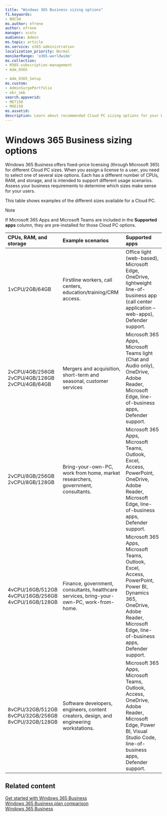 ```yaml
---
title: "Windows 365 Business sizing options"
f1.keywords:
- NOCSH
ms.author: efrene
author: efrene
manager: scotv
audience: Admin
ms.topic: article
ms.service: o365-administration
localization_priority: Normal
monikerRange: 'o365-worldwide'
ms.collection: 
- M365-subscription-management
- Adm_O365

- Adm_O365_Setup
ms.custom: 
- AdminSurgePortfolio
- okr_smb
search.appverid:
- MET150
- MOE150
ms.assetid: 
description: Learn about recommended Cloud PC sizing options for your Windows 365 Business users.
---
```


# Windows 365 Business sizing options

Windows 365 Business offers fixed-price licensing (through Microsoft 365) for different Cloud PC sizes. When you assign a license to a user, you need to select one of several size options. Each has a different number of CPUs, RAM, and storage, and is intended to support different usage scenarios. Assess your business requirements to determine which sizes make sense for your users. 

This table shows examples of the different sizes available for a Cloud PC.

> [!NOTE]  
> If Microsoft 365 Apps and Microsoft Teams are included in the **Supported apps** column, they are pre-installed for those Cloud PC options. 


|CPUs, RAM, and storage|Example scenarios|Supported apps|
|:-------------------------------------------------------------------------------|:----------------------------------|:----------------------------------|
|1vCPU/2GB/64GB |Firstline workers, call centers, education/training/CRM access.|Office light (web-based), Microsoft Edge, OneDrive, lightweight line-of-business app (call center application – web-apps), Defender support. |
|2vCPU/4GB/256GB<br/> 2vCPU/4GB/128GB<br/> 2vCPU/4GB/64GB |Mergers and acquisition, short-term and seasonal, customer services |Microsoft 365 Apps, Microsoft Teams light (Chat and Audio only), OneDrive, Adobe Reader, Microsoft Edge, line-of-business apps, Defender support.  |
|2vCPU/8GB/256GB<br/>2vCPU/8GB/128GB |Bring-your-own-PC, work from home, market researchers, government, consultants. |Microsoft 365 Apps, Microsoft Teams, Outlook, Excel, Access, PowerPoint, OneDrive, Adobe Reader, Microsoft Edge, line-of-business apps, Defender support.  |
|4vCPU/16GB/512GB<br/>4vCPU/16GB/256GB<br/> 4vCPU/16GB/128GB|Finance, government, consultants, healthcare services, bring-your-own-PC, work-from-home. |Microsoft 365 Apps, Microsoft Teams, Outlook, Excel, Access, PowerPoint, Power BI, Dynamics 365, OneDrive, Adobe Reader, Microsoft Edge, line-of-business apps, Defender support. |
|8vCPU/32GB/512GB<br/>8vCPU/32GB/256GB<br/>8vCPU/32GB/128GB |Software developers, engineers, content creators, design, and engineering workstations. |Microsoft 365 Apps, Microsoft Teams, Outlook, Access, OneDrive, Adobe Reader, Microsoft Edge, Power BI, Visual Studio Code, line-of-business apps, Defender support.  |


## Related content

[Get started with Windows 365 Business](get-started-windows-365-business.md) <br/>
[Windows 365 Business plan comparison](https://www.microsoft.com/windows-365/business/compare-plans-pricing) <br/>
[Windows 365 Business](https://www.microsoft.com/windows-365/business) <br/>
